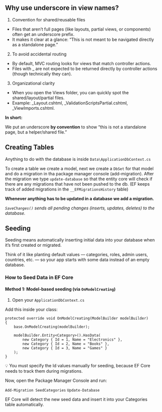 ## Why use underscore in view names?

1. Convention for shared/reusable files

- Files that aren’t full pages (like layouts, partial views, or components) often get an underscore prefix.
- It makes it clear at a glance: “This is not meant to be navigated directly as a standalone page.”

2. To avoid accidental routing

- By default, MVC routing looks for views that match controller actions.
- Files with _ are not expected to be returned directly by controller actions (though technically they can).

3. Organizational clarity

- When you open the Views folder, you can quickly spot the shared/layout/partial files.
- Example: _Layout.cshtml, _ValidationScriptsPartial.cshtml, _ViewImports.cshtml.

**In short:**

We put an underscore **by convention** to show “this is not a standalone page, but a helper/shared file.”



## Creating Tables

Anything to do with the database is inside `Data\ApplicationDbContext.cs`

To create a table we create a model, next we create a `DbSet` for that model and do a migration in tha package manager console (add-migration).
After the migration we type `update-database` so that the entity core will check if there are any migrations that have not been pushed to the db.
(EF keeps track of added migrations in the `__EFMigrationsHistory` table)

**Whenever anything has to be updated in a database we add a migration.**

*`SaveChanges()` sends all pending changes (inserts, updates, deletes) to the database.*



## Seeding

Seeding means automatically inserting initial data into your database when it’s first created or migrated.

Think of it like planting default values — categories, roles, admin users, countries, etc. — so your app starts with some data instead of an empty database.


### How to Seed Data in EF Core

#### Method 1: Model-based seeding (via `OnModelCreating`)

1. Open your `ApplicationDbContext.cs`

Add this inside your class:

```
protected override void OnModelCreating(ModelBuilder modelBuilder)
{
    base.OnModelCreating(modelBuilder);

    modelBuilder.Entity<Category>().HasData(
        new Category { Id = 1, Name = "Electronics" },
        new Category { Id = 2, Name = "Books" },
        new Category { Id = 3, Name = "Games" }
    );
}
```

💡 You must specify the Id values manually for seeding, because EF Core needs to track them during migrations.

Now, open the Package Manager Console and run:

`Add-Migration SeedCategories`
`Update-Database`


EF Core will detect the new seed data and insert it into your Categories table automatically.